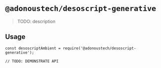 # `@adonoustech/desoscript-generative`

> TODO: description

## Usage

```
const desoscriptAmbient = require('@adonoustech/desoscript-generative');

// TODO: DEMONSTRATE API
```
